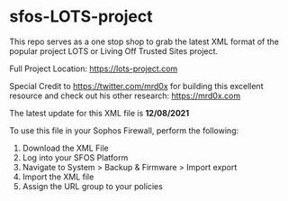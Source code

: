 # sfos-LOTS-project

This repo serves as a one stop shop to grab the latest XML format of the popular project LOTS or Living Off Trusted Sites project.

Full Project Location: https://lots-project.com

Special Credit to https://twitter.com/mrd0x for building this excellent resource and check out his other research: https://mrd0x.com

The latest update for this XML file is **12/08/2021**

To use this file in your Sophos Firewall, perform the following:

1) Download the XML File
2) Log into your SFOS Platform
3) Navigate to System > Backup & Firmware > Import export
4) Import the XML file 
5) Assign the URL group to your policies

